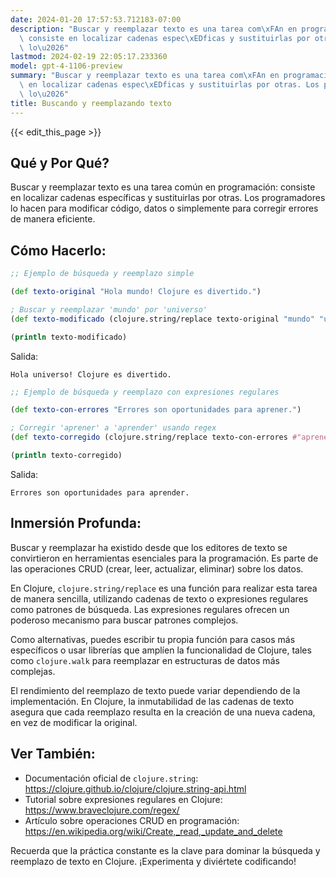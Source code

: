 ```yaml
---
date: 2024-01-20 17:57:53.712183-07:00
description: "Buscar y reemplazar texto es una tarea com\xFAn en programaci\xF3n:\
  \ consiste en localizar cadenas espec\xEDficas y sustituirlas por otras. Los programadores\
  \ lo\u2026"
lastmod: 2024-02-19 22:05:17.233360
model: gpt-4-1106-preview
summary: "Buscar y reemplazar texto es una tarea com\xFAn en programaci\xF3n: consiste\
  \ en localizar cadenas espec\xEDficas y sustituirlas por otras. Los programadores\
  \ lo\u2026"
title: Buscando y reemplazando texto
---
```


{{< edit_this_page >}}

## Qué y Por Qué?
Buscar y reemplazar texto es una tarea común en programación: consiste en localizar cadenas específicas y sustituirlas por otras. Los programadores lo hacen para modificar código, datos o simplemente para corregir errores de manera eficiente.

## Cómo Hacerlo:
```Clojure
;; Ejemplo de búsqueda y reemplazo simple

(def texto-original "Hola mundo! Clojure es divertido.")

; Buscar y reemplazar 'mundo' por 'universo'
(def texto-modificado (clojure.string/replace texto-original "mundo" "universo"))

(println texto-modificado)
```
Salida:
```
Hola universo! Clojure es divertido.
```

```Clojure
;; Ejemplo de búsqueda y reemplazo con expresiones regulares

(def texto-con-errores "Errores son oportunidades para aprener.")

; Corregir 'aprener' a 'aprender' usando regex
(def texto-corregido (clojure.string/replace texto-con-errores #"aprener" "aprender"))

(println texto-corregido)
```
Salida:
```
Errores son oportunidades para aprender.
```

## Inmersión Profunda:
Buscar y reemplazar ha existido desde que los editores de texto se convirtieron en herramientas esenciales para la programación. Es parte de las operaciones CRUD (crear, leer, actualizar, eliminar) sobre los datos.

En Clojure, `clojure.string/replace` es una función para realizar esta tarea de manera sencilla, utilizando cadenas de texto o expresiones regulares como patrones de búsqueda. Las expresiones regulares ofrecen un poderoso mecanismo para buscar patrones complejos.

Como alternativas, puedes escribir tu propia función para casos más específicos o usar librerías que amplíen la funcionalidad de Clojure, tales como `clojure.walk` para reemplazar en estructuras de datos más complejas.

El rendimiento del reemplazo de texto puede variar dependiendo de la implementación. En Clojure, la inmutabilidad de las cadenas de texto asegura que cada reemplazo resulta en la creación de una nueva cadena, en vez de modificar la original.

## Ver También:
- Documentación oficial de `clojure.string`: https://clojure.github.io/clojure/clojure.string-api.html
- Tutorial sobre expresiones regulares en Clojure: https://www.braveclojure.com/regex/
- Artículo sobre operaciones CRUD en programación: https://en.wikipedia.org/wiki/Create,_read,_update_and_delete

Recuerda que la práctica constante es la clave para dominar la búsqueda y reemplazo de texto en Clojure. ¡Experimenta y diviértete codificando!
